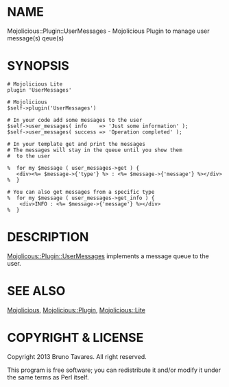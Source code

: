 # NAME

Mojolicious::Plugin::UserMessages - Mojolicious Plugin to manage user message(s) qeue(s)

# SYNOPSIS

    # Mojolicious Lite
    plugin 'UserMessages'
    
    # Mojolicious 
    $self->plugin('UserMessages')

    # In your code add some messages to the user
    $self->user_messages( info    => 'Just some information' );
    $self->user_messages( success => 'Operation completed' );

    # In your template get and print the messages
    # The messages will stay in the queue until you show them 
    #  to the user

    %  for my $message ( user_messages->get ) {
       <div><%= $message->{'type'} %> : <%= $message->{'message'} %></div>
    %  }

    # You can also get messages from a specific type
    %  for my $message ( user_messages->get_info ) {
        <div>INFO : <%= $message->{'message'} %></div>
    %  }
     

# DESCRIPTION

[Mojolicous::Plugin::UserMessages](https://metacpan.org/pod/Mojolicous::Plugin::UserMessages) implements a message queue to the user.

# SEE ALSO

[Mojolicious](https://metacpan.org/pod/Mojolicious), [Mojolicious::Plugin](https://metacpan.org/pod/Mojolicious::Plugin), [Mojolicious::Lite](https://metacpan.org/pod/Mojolicious::Lite)

# COPYRIGHT & LICENSE

Copyright 2013 Bruno Tavares. All right reserved.

This program is free software; you can redistribute it and/or modify it under the same terms as Perl itself.
